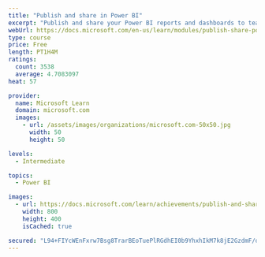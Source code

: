 ```yaml
---
title: "Publish and share in Power BI"
excerpt: "Publish and share your Power BI reports and dashboards to teammates in your organization or to everyone on the web."
webUrl: https://docs.microsoft.com/en-us/learn/modules/publish-share-power-bi/
type: course
price: Free
length: PT1H4M
ratings:
  count: 3538
  average: 4.7083097
heat: 57

provider:
  name: Microsoft Learn
  domain: microsoft.com
  images:
    - url: /assets/images/organizations/microsoft.com-50x50.jpg
      width: 50
      height: 50

levels:
  - Intermediate

topics:
  - Power BI

images:
  - url: https://docs.microsoft.com/learn/achievements/publish-and-share-with-power-bi-desktop-social.png
    width: 800
    height: 400
    isCached: true

secured: "L94+FIYcWEnFxrw7Bsg8TrarBEoTuePlRGdhEI0b9YhxhIkM7k8jE2GzdmF/dWzWFI0Qq7+li/Defwyb2eJq+9lafhIf6DVnYDypB8n4DqUEID+Bj3MB5QFFF9VVfFppFW9hucR4ilx6hENBAzutPt3Hb4Tysy+YvADA5iCIgmhIhcTa5X99t3yOzOXc4+G1wpmKVB2vaDWSvG6I8Ofo6gZ6ihq8pQTBlZu8gSKKLwQ6SI2MYs6c8poIErLmDWyL4V6l7Be3ed/d+PWf54pORDW3Tyo9njUrHj3Pv5nEtMQuU1tQgCzIoV3HMf3Eu9d2eqUKiutAAGv+us17wFNuKtDnf8LGjpsBRh6n/nPImYXXXC7vZBptU7lVWyikk2rHkFTj2s5Gz372d1KhYCyCLPV4clhq+ysn3qd1Z4Y+Qw0=;n6BXIqWYa4E6W3+lFcpDFA=="
---
```


